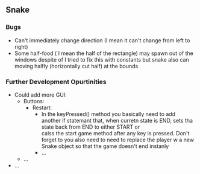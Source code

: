 ## Snake
### Bugs
- Can't immediately change direction (I mean it can't change from left to right)
- Some half-food ( I mean the half of the rectangle) may spawn out of the windows despite of I tried to fix this with constants but snake also can moving halfly (horizontally cut half) at the bounds
### Further Development Opurtinities
-   Could add more GUI:
    - Buttons:
      - Restart:
        - In the keyPressed() method you basically need to add another if statemant that, when curretn state is END, sets tha state back from END to either START or </br> calss the start game method after any key is pressed. Don't forget to you also need to need to replace the player w a new Snake object so that the game doesn't end instanly
        - ...
    - ...
- ...    
